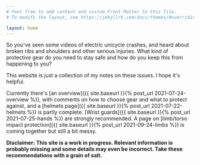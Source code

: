 ```yaml
---
# Feel free to add content and custom Front Matter to this file.
# To modify the layout, see https://jekyllrb.com/docs/themes/#overriding-theme-defaults

layout: home
---
```


So you've seen some videos of electric unicycle crashes, and heard about broken
ribs and shoulders and other serious injuries. What kind of protective gear
do you need to stay safe and how do you keep this from happening to you?

This website is just a collection of my notes on these issues. I hope it's
helpful.

Currently there's [an overview]({{ site.baseurl }}{% post_url
2021-07-24-overview %}), with comments on how to choose gear and what to protect
against, and a [helmets page]({{ site.baseurl }}{% post_url 2021-07-22-helmets
%}) is partly complete. [Wrist guards]({{ site.baseurl }}{% post_url
2021-07-25-hands %}) are strongly recommended. A page on [limb/torso impact
protection]({{ site.baseurl }}{% post_url 2021-09-24-limbs %}) is coming
together but still a bit messy.

**Disclaimer: This site is a work in progress. Relevant information is probably
missing and some details may even be incorrect. Take these recommendations with
a grain of salt.**
